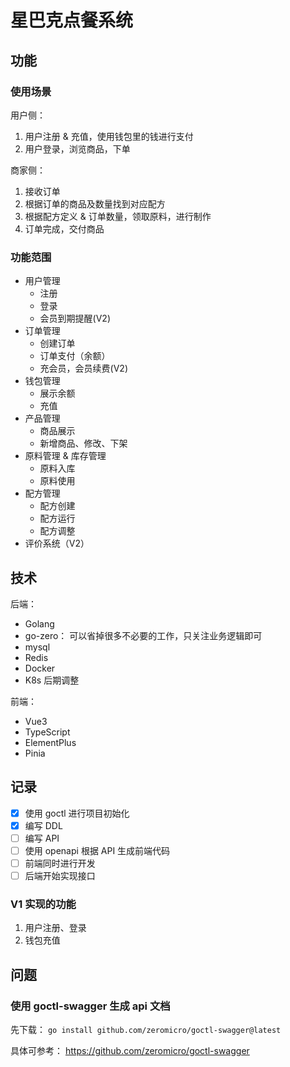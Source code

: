 # 星巴克点餐系统

## 功能

### 使用场景

用户侧：
1. 用户注册 & 充值，使用钱包里的钱进行支付
2. 用户登录，浏览商品，下单

商家侧：
1. 接收订单
2. 根据订单的商品及数量找到对应配方
3. 根据配方定义 & 订单数量，领取原料，进行制作
4. 订单完成，交付商品

### 功能范围

- 用户管理
  - 注册
  - 登录
  - 会员到期提醒(V2)
- 订单管理
  - 创建订单
  - 订单支付（余额）
  - 充会员，会员续费(V2)
- 钱包管理
  - 展示余额
  - 充值
- 产品管理
  - 商品展示
  - 新增商品、修改、下架
- 原料管理 & 库存管理
  - 原料入库
  - 原料使用
- 配方管理
  - 配方创建
  - 配方运行
  - 配方调整
- 评价系统（V2）

## 技术

后端：
- Golang
- go-zero： 可以省掉很多不必要的工作，只关注业务逻辑即可
- mysql
- Redis
- Docker
- K8s 后期调整

前端：
- Vue3
- TypeScript
- ElementPlus
- Pinia

## 记录

- [X] 使用 goctl 进行项目初始化
- [X] 编写 DDL
- [ ] 编写 API
- [ ] 使用 openapi 根据 API 生成前端代码
- [ ] 前端同时进行开发
- [ ] 后端开始实现接口

### V1 实现的功能

1. 用户注册、登录
2. 钱包充值

## 问题

### 使用 goctl-swagger 生成 api 文档

先下载： `go install github.com/zeromicro/goctl-swagger@latest`

具体可参考： https://github.com/zeromicro/goctl-swagger
